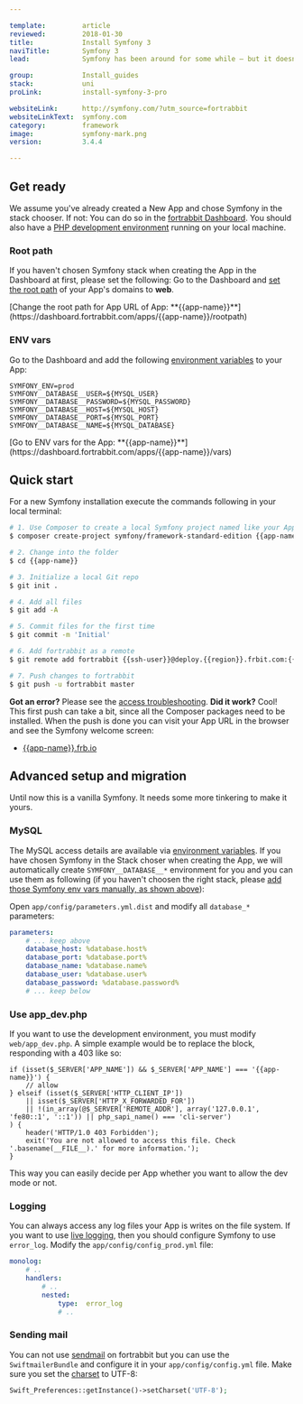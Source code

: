 ```yaml
---

template:         article
reviewed:         2018-01-30
title:            Install Symfony 3
naviTitle:        Symfony 3
lead:             Symfony has been around for some while — but it doesn't look old. Learn how to install and tune Symfony 2 or 3 on fortrabbit.

group:            Install_guides
stack:            uni
proLink:          install-symfony-3-pro

websiteLink:      http://symfony.com/?utm_source=fortrabbit
websiteLinkText:  symfony.com
category:         framework
image:            symfony-mark.png
version:          3.4.4

---
```



## Get ready

We assume you've already created a New App and chose Symfony in the stack chooser. If not: You can do so in the [fortrabbit Dashboard](/dashboard). You should also have a [PHP development environment](/local-development) running on your local machine.


### Root path

If you haven't chosen Symfony stack when creating the App in the Dashboard at first, please set the following: Go to the Dashboard and [set the root path](/app#toc-root-path) of your App's domains to **web**.

<div markdown="1" data-user="known">
[Change the root path for App URL of App: **{{app-name}}**](https://dashboard.fortrabbit.com/apps/{{app-name}}/rootpath)
</div>


### ENV vars

Go to the Dashboard and add the following [environment variables](/env-vars) to your App:

```plain
SYMFONY_ENV=prod
SYMFONY__DATABASE__USER=${MYSQL_USER}
SYMFONY__DATABASE__PASSWORD=${MYSQL_PASSWORD}
SYMFONY__DATABASE__HOST=${MYSQL_HOST}
SYMFONY__DATABASE__PORT=${MYSQL_PORT}
SYMFONY__DATABASE__NAME=${MYSQL_DATABASE}
```

<div markdown="1" data-user="known">
[Go to ENV vars for the App: **{{app-name}}**](https://dashboard.fortrabbit.com/apps/{{app-name}}/vars)
</div>



## Quick start

For a new Symfony installation execute the commands following in your local terminal:

```bash
# 1. Use Composer to create a local Symfony project named like your App
$ composer create-project symfony/framework-standard-edition {{app-name}} "3.4.*"

# 2. Change into the folder
$ cd {{app-name}}

# 3. Initialize a local Git repo
$ git init .

# 4. Add all files
$ git add -A

# 5. Commit files for the first time
$ git commit -m 'Initial'

# 6. Add fortrabbit as a remote
$ git remote add fortrabbit {{ssh-user}}@deploy.{{region}}.frbit.com:{{app-name}}.git

# 7. Push changes to fortrabbit
$ git push -u fortrabbit master
```

**Got an error?** Please see the [access troubleshooting](/access-methods#toc-troubleshooting). **Did it work?** Cool! This first push can take a bit, since all the Composer packages need to be installed. When the push is done you can visit your App URL in the browser and see the Symfony welcome screen:

* [{{app-name}}.frb.io](https://{{app-name}}.frb.io)


## Advanced setup and migration

Until now this is a vanilla Symfony. It needs some more tinkering to make it yours.

### MySQL

The MySQL access details are available via [environment variables](env-vars). If you have chosen Symfony in the Stack choser when creating the App, we will automatically create `SYMFONY__DATABASE__*` environment for you and you can use them as following (if you haven't choosen the right stack, please [add those Symfony env vars manually, as shown above](#toc-env-vars)):

Open `app/config/parameters.yml.dist` and modify all `database_*` parameters:

```yaml
parameters:
    # ... keep above
    database_host: %database.host%
    database_port: %database.port%
    database_name: %database.name%
    database_user: %database.user%
    database_password: %database.password%
    # ... keep below
```


### Use app_dev.php

If you want to use the development environment, you must modify `web/app_dev.php`. A simple example would be to replace the block, responding with a 403 like so:

```
if (isset($_SERVER['APP_NAME']) && $_SERVER['APP_NAME'] === '{{app-name}}') {
    // allow
} elseif (isset($_SERVER['HTTP_CLIENT_IP'])
    || isset($_SERVER['HTTP_X_FORWARDED_FOR'])
    || !(in_array(@$_SERVER['REMOTE_ADDR'], array('127.0.0.1', 'fe80::1', '::1')) || php_sapi_name() === 'cli-server')
) {
    header('HTTP/1.0 403 Forbidden');
    exit('You are not allowed to access this file. Check '.basename(__FILE__).' for more information.');
}
```

This way you can easily decide per App whether you want to allow the dev mode or not.


### Logging

You can always access any log files your App is writes on the file system. If you want to use [live logging](logging#toc-live-log-access), then you should configure Symfony to use `error_log`. Modify the `app/config/config_prod.yml` file:

``` yaml
monolog:
    # ..
    handlers:
        # ..
        nested:
            type:  error_log
            # ..
```

### Sending mail

You can not use [sendmail](quirks#toc-mailing) on fortrabbit but you can use the `SwiftmailerBundle` and configure it in your `app/config/config.yml` file. Make sure you set the [charset](encoding) to UTF-8:

```php
Swift_Preferences::getInstance()->setCharset('UTF-8');
```
